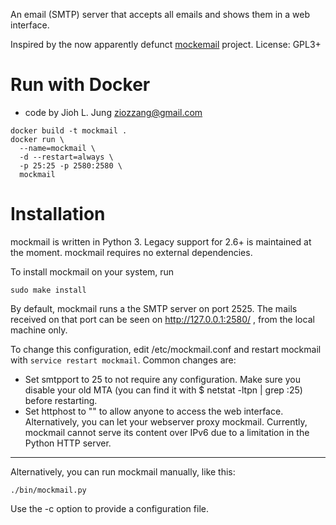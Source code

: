 
An email (SMTP) server that accepts all emails and shows them in a web interface.

Inspired by the now apparently defunct [mockemail](http://mockemail.sourceforge.net/) project.
License: GPL3+


Run with Docker
===============
* code by Jioh L. Jung <ziozzang@gmail.com>

```
docker build -t mockmail .
docker run \
  --name=mockmail \
  -d --restart=always \
  -p 25:25 -p 2580:2580 \
  mockmail
```


Installation
============

mockmail is written in Python 3. Legacy support for 2.6+ is maintained at the moment.
mockmail requires no external dependencies.

To install mockmail on your system, run

    sudo make install

By default, mockmail runs a the SMTP server on port 2525. The mails received on that port can be seen on http://127.0.0.1:2580/ , from the local machine only.

To change this configuration, edit /etc/mockmail.conf and restart mockmail with `service restart mockmail`. Common changes are:

* Set smtpport to 25 to not require any configuration. Make sure you disable your old MTA (you can find it with $ netstat -ltpn | grep :25) before restarting.
* Set httphost to "" to allow anyone to access the web interface. Alternatively, you can let your webserver proxy mockmail. Currently, mockmail cannot serve its content over IPv6 due to a limitation in the Python HTTP server.

-----

Alternatively, you can run mockmail manually, like this:

    ./bin/mockmail.py

Use the -c option to provide a configuration file.
